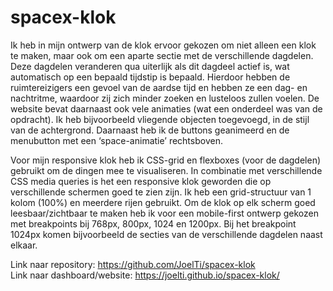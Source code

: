 # spacex-klok

Ik heb in mijn ontwerp van de klok ervoor gekozen om niet alleen een klok te maken, maar ook om een aparte sectie met de verschillende dagdelen. Deze dagdelen veranderen qua uiterlijk als dit dagdeel actief is, wat automatisch op een bepaald tijdstip is bepaald. Hierdoor hebben de ruimtereizigers een gevoel van de aardse tijd en hebben ze een dag- en nachtritme, waardoor zij zich minder zoeken en lusteloos zullen voelen. De website bevat daarnaast ook vele animaties (wat een onderdeel was van de opdracht). Ik heb bijvoorbeeld vliegende objecten toegevoegd, in de stijl van de achtergrond. Daarnaast heb ik de buttons geanimeerd en de menubutton met een ‘space-animatie’ rechtsboven.

Voor mijn responsive klok heb ik CSS-grid en flexboxes (voor de dagdelen) gebruikt om de dingen mee te visualiseren. In combinatie met verschillende CSS media queries is het een responsive klok geworden die op verschillende schermen goed te zien zijn. Ik heb een grid-structuur van 1 kolom (100%) en meerdere rijen gebruikt. Om de klok op elk scherm goed leesbaar/zichtbaar te maken heb ik voor een mobile-first ontwerp gekozen met breakpoints bij 768px, 800px, 1024 en 1200px. Bij het breakpoint 1024px komen bijvoorbeeld de secties van de verschillende dagdelen naast elkaar.

Link naar repository: https://github.com/JoelTi/spacex-klok  
Link naar dashboard/website: https://joelti.github.io/spacex-klok/
